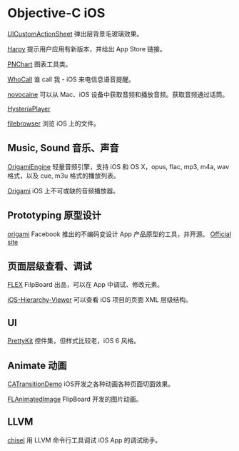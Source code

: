 Objective-C iOS
===============

[UICustomActionSheet](https://github.com/Ju2ender/UICustomActionSheet)
弹出层背景毛玻璃效果。

[Harpy](https://github.com/Ju2ender/Harpy)
提示用户应用有新版本，并给出 App Store 链接。

[PNChart](https://github.com/Ju2ender/PNChart)
图表工具类。

[WhoCall](https://github.com/Ju2ender/WhoCall)
谁 call 我 - iOS 来电信息语音提醒。

[novocaine](https://github.com/Ju2ender/novocaine)
可以从 Mac、iOS 设备中获取音频和播放音频。获取音频通过话筒。

[HysteriaPlayer](https://github.com/Ju2ender/HysteriaPlayer)

[filebrowser](https://github.com/Ju2ender/filebrowser)
浏览 iOS 上的文件。

Music, Sound 音乐、声音
----------------------

[OrigamiEngine](https://github.com/Ju2ender/OrigamiEngine)
轻量音频引擎，支持 iOS 和 OS X，opus, flac, mp3, m4a, wav 格式，以及 cue, m3u 格式的播放列表。

[Origami](https://github.com/Ju2ender/Origami-1)
iOS 上不可或缺的音频播放器。

Prototyping 原型设计
-------------------

[origami](https://github.com/Ju2ender/origami)
Facebook 推出的不编码变设计 App 产品原型的工具，并开源。
[Official site](http://facebook.github.io/origami/tutorials/)

页面层级查看、调试
----------------

[FLEX](https://github.com/Ju2ender/FLEX)
FilpBoard 出品，可以在 App 中调试、修改元素。

[iOS-Hierarchy-Viewer](https://github.com/Ju2ender/iOS-Hierarchy-Viewer)
可以查看 iOS 项目的页面 XML 层级结构。

UI
--

[PrettyKit](https://github.com/Ju2ender/PrettyKit)
控件集，但样式比较老，iOS 6 风格。

Animate 动画
------------

[CATransitionDemo](https://github.com/Ju2ender/CATransitionDemo)
iOS开发之各种动画各种页面切面效果。

[FLAnimatedImage](https://github.com/Ju2ender/FLAnimatedImage)
FlipBoard 开发的图片动画。

LLVM
--------

[chisel](https://github.com/Ju2ender/chisel)
用 LLVM 命令行工具调试 iOS App 的调试助手。
